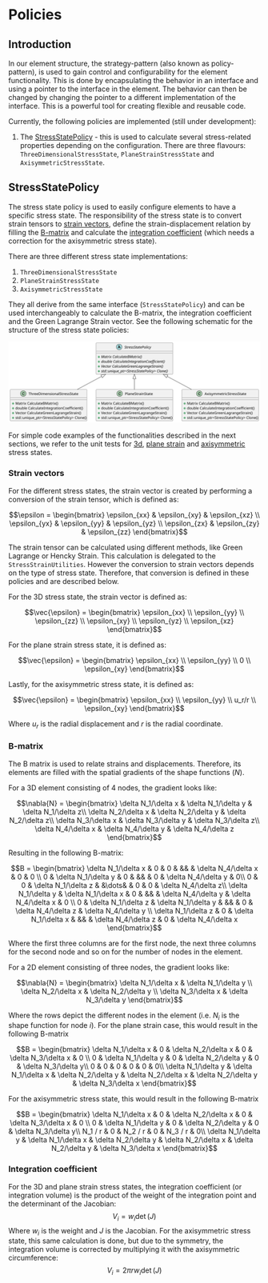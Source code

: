 # Policies

## Introduction

In our element structure, the strategy-pattern (also known as policy-pattern), is used to gain control and
configurability for the element functionality. This is done by encapsulating the behavior in an interface and using a
pointer to the interface in the element. The behavior can then be changed by changing the pointer to a different
implementation of the interface. This is a powerful tool for creating flexible and reusable code.

Currently, the following policies are implemented (still under development):

1. The [StressStatePolicy](#stressstatepolicy) - this is used to calculate several stress-related properties depending
   on the configuration. There are three flavours: `ThreeDimensionalStressState`, `PlaneStrainStressState` and `AxisymmetricStressState`.

## StressStatePolicy

The stress state policy is used to easily configure elements to have a specific stress state. The responsibility of the
stress state is to convert strain tensors to [strain vectors](#strain-vectors), define the strain-displacement relation
by filling the [B-matrix](#b-matrix) and calculate the [integration coefficient](#integration-coefficient) (which needs a correction for the axisymmetric stress state).

There are three different
stress state implementations:

1. `ThreeDimensionalStressState`
2. `PlaneStrainStressState`
3. `AxisymmetricStressState`

They all derive from the same interface (`StressStatePolicy`) and can be used interchangeably to calculate the B-matrix,
the integration coefficient and the Green Lagrange Strain vector. See the following schematic for the structure of the
stress state policies:

![stress_state_policies.svg](stress_state_policies.svg)

For simple code examples of the functionalities described in the next sections, we refer to the unit tests for [3d](../tests/cpp_tests/test_three_dimensional_stress_state.cpp), [plane strain](../tests/cpp_tests/test_plane_strain_stress_state.cpp) and [axisymmetric](../tests/cpp_tests/test_axisymmetric_stress_state.cpp) stress states.

### Strain vectors

For the different stress states, the strain vector is created by performing a conversion of the strain tensor, which is defined as:
```math
\epsilon = \begin{bmatrix} \epsilon_{xx} & \epsilon_{xy} & \epsilon_{xz} \\
                    \epsilon_{yx} & \epsilon_{yy} & \epsilon_{yz} \\
                    \epsilon_{zx} & \epsilon_{zy} & \epsilon_{zz} \end{bmatrix}
```
The strain tensor can be calculated using different methods, like Green Lagrange or Hencky Strain. This calculation is delegated to the `StressStrainUtilities`. However the conversion to strain vectors depends on the type of stress state. Therefore, that conversion is defined in these policies and are described below. 

For the 3D stress state, the strain vector is defined as:
```math
\vec{\epsilon} = \begin{bmatrix} \epsilon_{xx} \\
                                 \epsilon_{yy} \\
                                 \epsilon_{zz} \\
                                 \epsilon_{xy} \\
                                 \epsilon_{yz} \\
                                 \epsilon_{xz} \end{bmatrix}
```

For the plane strain stress state, it is defined as:
```math
\vec{\epsilon} = \begin{bmatrix} \epsilon_{xx} \\
                                 \epsilon_{yy} \\
                                 0 \\
                                 \epsilon_{xy} \end{bmatrix}
```

Lastly, for the axisymmetric stress state, it is defined as:
```math
\vec{\epsilon} = \begin{bmatrix} \epsilon_{xx} \\
                                 \epsilon_{yy} \\
                                 u_r/r \\
                                 \epsilon_{xy} \end{bmatrix}
```
Where $u_r$ is the radial displacement and $r$ is the radial coordinate. 

### B-matrix
The B matrix is used to relate strains and displacements. Therefore, its elements are filled with the spatial gradients of the shape functions ($N$).

For a 3D element consisting of 4 nodes, the gradient looks like:
```math
\nabla{N} =
\begin{bmatrix}
\delta N_1/\delta x & \delta N_1/\delta y & \delta N_1/\delta z\\
\delta N_2/\delta x & \delta N_2/\delta y & \delta N_2/\delta z\\
\delta N_3/\delta x & \delta N_3/\delta y & \delta N_3/\delta z\\
\delta N_4/\delta x & \delta N_4/\delta y & \delta N_4/\delta z
\end{bmatrix}
```
Resulting in the following B-matrix:
```math
B =
\begin{bmatrix}
\delta N_1/\delta x & 0 & 0 & && & \delta N_4/\delta x & 0 & 0 \\
0 & \delta N_1/\delta y & 0 & && & 0 & \delta N_4/\delta y & 0\\
0 & 0 & \delta N_1/\delta z & &\dots& & 0 & 0 & \delta N_4/\delta z\\
\delta N_1/\delta y & \delta N_1/\delta x & 0 & && & \delta N_4/\delta y & \delta N_4/\delta x & 0 \\
0 & \delta N_1/\delta z & \delta N_1/\delta y & && & 0 & \delta N_4/\delta z & \delta N_4/\delta y \\
\delta N_1/\delta z & 0 & \delta N_1/\delta x & && & \delta N_4/\delta z & 0 & \delta N_4/\delta x
\end{bmatrix}
```
Where the first three columns are for the first node, the next three columns for the second node and so on for the number of nodes in the element.

For a 2D element consisting of three nodes, the gradient looks like:
```math
\nabla{N} =
\begin{bmatrix}
\delta N_1/\delta x & \delta N_1/\delta y \\
\delta N_2/\delta x & \delta N_2/\delta y \\
\delta N_3/\delta x & \delta N_3/\delta y
\end{bmatrix}
```
Where the rows depict the different nodes in the element (i.e. $N_i$ is the shape function for node $i$). For the plane strain case, this would result in the following B-matrix
```math
B =
\begin{bmatrix}
\delta N_1/\delta x & 0 & \delta N_2/\delta x & 0 & \delta N_3/\delta x & 0 \\
0 & \delta N_1/\delta y & 0 & \delta N_2/\delta y & 0 & \delta N_3/\delta y\\
0 & 0 & 0 & 0 & 0 & 0\\
\delta N_1/\delta y & \delta N_1/\delta x & \delta N_2/\delta y & \delta N_2/\delta x & \delta N_2/\delta y & \delta N_3/\delta x
\end{bmatrix}
```
For the axisymmetric stress state, this would result in the following B-matrix
```math
B =
\begin{bmatrix}
\delta N_1/\delta x & 0 & \delta N_2/\delta x & 0 & \delta N_3/\delta x & 0 \\
0 & \delta N_1/\delta y & 0 & \delta N_2/\delta y & 0 & \delta N_3/\delta y\\
N_1 / r & 0 & N_2 / r & 0 & N_3 / r & 0\\
\delta N_1/\delta y & \delta N_1/\delta x & \delta N_2/\delta y & \delta N_2/\delta x & \delta N_2/\delta y & \delta N_3/\delta x
\end{bmatrix}
```

### Integration coefficient

For the 3D and plane strain stress states, the integration coefficient (or integration volume) is the product of the weight of the
integration point and the determinant of the Jacobian:
$$V_i = w_i \det{(J)}$$
Where $w_i$ is the weight and $J$ is the Jacobian. For the axisymmetric stress state, this same calculation is done, but due to the symmetry, the integration volume
is corrected by multiplying it with the axisymmetric circumference:
$$V_i = 2\pi r w_i \det{(J)}$$
